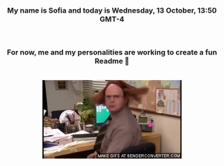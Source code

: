 


<div align="center">
<h3 >My name is Sofia and today is Wednesday, 13 October, 13:50 GMT-4</h3><br>
<h3 >For now, me and my personalities are working to create a fun Readme 👋
</h3><br>
<img src='img/dwight.gif' alt='working...'/>
</div>
